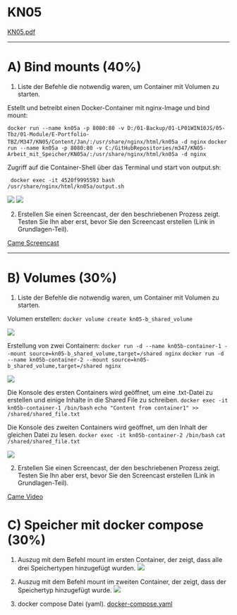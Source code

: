 # KN05

[KN05.pdf](./Content/KN05.pdf)

---

# A) Bind mounts (40%)

1. Liste der Befehle die notwendig waren, um Container mit Volumen zu starten.

Estellt und betreibt einen Docker-Container mit nginx-Image und bind mount:

``` docker run --name kn05a -p 8080:80 -v D:/01-Backup/01-LP01WIN10JS/05-Tbz/01-Module/E-Portfolio-TBZ/M347/KN05/Content/Jan/:/usr/share/nginx/html/kn05a -d nginx ```
``` docker run --name kn05a -p 8080:80 -v C:/GitHubRepositories/m347/KN05-Arbeit_mit_Speicher/KN05a/:/usr/share/nginx/html/kn05a -d nginx ```

Zugriff auf die Container-Shell über das Terminal und start von output.sh:

``` docker exec -it 4520f9995593 bash /usr/share/nginx/html/kn05a/output.sh```

![](./Content/Jan/1-container.png)
![](./Content/Jan/2-output.png)


2. Erstellen Sie einen Screencast, der den beschriebenen Prozess zeigt. Testen Sie Ihn aber erst, bevor Sie den Screencast erstellen (Link in Grundlagen-Teil).

[Came Screencast](./Content/Cameron/Windows%20PowerShell%202024-06-17%2015-33-50.mp4)

---

# B) Volumes (30%)

1. Liste der Befehle die notwendig waren, um Container mit Volumen zu starten.

Volumen erstellen:
``` docker volume create kn05-b_shared_volume ```

![](./Content/Cameron/04Cameron.png)

Erstellung von zwei Containern:
``` docker run -d --name kn05b-container-1 --mount source=kn05-b_shared_volume,target=/shared nginx ```
``` docker run -d --name kn05b-container-2 --mount source=kn05-b_shared_volume,target=/shared nginx ```

![](./Content/Cameron/05Cameron.png)

Die Konsole des ersten Containers wird geöffnet, um eine .txt-Datei zu erstellen und einige Inhalte in die Shared File zu schreiben.
``` docker exec -it kn05b-container-1 /bin/bash ```
``` echo "Content from container1" >> /shared/shared_file.txt ```

Die Konsole des zweiten Containers wird geöffnet, um den Inhalt der gleichen Datei zu lesen.
``` docker exec -it kn05b-container-2 /bin/bash ```
``` cat /shared/shared_file.txt ```

![](./Content/Cameron/06Cameron.png)

2. Erstellen Sie einen Screencast, der den beschriebenen Prozess zeigt. Testen Sie Ihn aber erst, bevor Sie den Screencast erstellen (Link in Grundlagen-Teil).

[Came Video](./Content/Cameron/Windows%20PowerShell%202024-06-17%2015-39-02.mp4)

# C) Speicher mit docker compose (30%)

1. Auszug mit dem Befehl mount im ersten Container, der zeigt, dass alle drei Speichertypen hinzugefügt wurden.
![](./Content/Jan/5-container1.png)



2. Auszug mit dem Befehl mount im zweiten Container, der zeigt, dass der Speichertyp hinzugefügt wurde.
![](./Content/Jan/6-container2.png)


3. docker compose Datei (yaml).
[docker-compose.yaml](./Content/C/docker-compose.yaml)